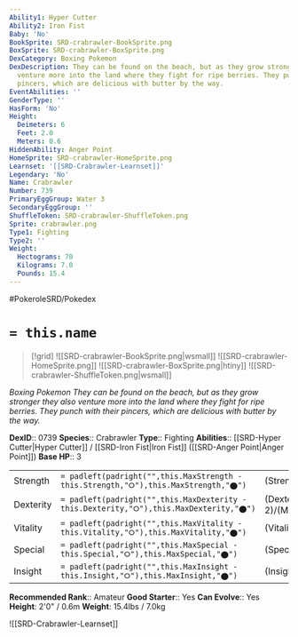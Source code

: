 ```yaml
---
Ability1: Hyper Cutter
Ability2: Iron Fist
Baby: 'No'
BookSprite: SRD-crabrawler-BookSprite.png
BoxSprite: SRD-crabrawler-BoxSprite.png
DexCategory: Boxing Pokemon
DexDescription: They can be found on the beach, but as they grow stronger they also
  venture more into the land where they fight for ripe berries. They punch with their
  pincers, which are delicious with butter by the way.
EventAbilities: ''
GenderType: ''
HasForm: 'No'
Height:
  Deimeters: 6
  Feet: 2.0
  Meters: 0.6
HiddenAbility: Anger Point
HomeSprite: SRD-crabrawler-HomeSprite.png
Learnset: '[[SRD-Crabrawler-Learnset]]'
Legendary: 'No'
Name: Crabrawler
Number: 739
PrimaryEggGroup: Water 3
SecondaryEggGroup: ''
ShuffleToken: SRD-crabrawler-ShuffleToken.png
Sprite: crabrawler.png
Type1: Fighting
Type2: ''
Weight:
  Hectograms: 70
  Kilograms: 7.0
  Pounds: 15.4
---
```


#PokeroleSRD/Pokedex

# `= this.name`

> [!grid]
> ![[SRD-crabrawler-BookSprite.png|wsmall]]
> ![[SRD-crabrawler-HomeSprite.png]]
> ![[SRD-crabrawler-BoxSprite.png|htiny]]
> ![[SRD-crabrawler-ShuffleToken.png|wsmall]]


*Boxing Pokemon*
*They can be found on the beach, but as they grow stronger they also venture more into the land where they fight for ripe berries. They punch with their pincers, which are delicious with butter by the way.*

**DexID**:: 0739
**Species**:: Crabrawler
**Type**:: Fighting
**Abilities**:: [[SRD-Hyper Cutter|Hyper Cutter]] / [[SRD-Iron Fist|Iron Fist]] ([[SRD-Anger Point|Anger Point]])
**Base HP**:: 3

|           |                                                                                        |                                          |
| --------- | -------------------------------------------------------------------------------------- | ---------------------------------------- |
| Strength  | `= padleft(padright("",this.MaxStrength - this.Strength,"⭘"),this.MaxStrength,"⬤")`    | (Strength::2)/(MaxStrength::5)   |
| Dexterity | `= padleft(padright("",this.MaxDexterity - this.Dexterity,"⭘"),this.MaxDexterity,"⬤")` | (Dexterity:: 2)/(MaxDexterity::4) |
| Vitality  | `= padleft(padright("",this.MaxVitality - this.Vitality,"⭘"),this.MaxVitality,"⬤")`    | (Vitality::2)/(MaxVitality::4)   |
| Special   | `= padleft(padright("",this.MaxSpecial - this.Special,"⭘"),this.MaxSpecial,"⬤")`       | (Special::1)/(MaxSpecial::3)     |
| Insight   | `= padleft(padright("",this.MaxInsight - this.Insight,"⭘"),this.MaxInsight,"⬤")`       | (Insight::2)/(MaxInsight::4)     |


**Recommended Rank**:: Amateur
**Good Starter**:: Yes
**Can Evolve**:: Yes
**Height**: 2'0" / 0.6m
**Weight**: 15.4lbs / 7.0kg

![[SRD-Crabrawler-Learnset]]